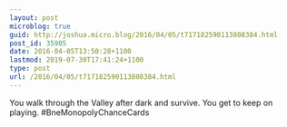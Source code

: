 ```yaml
---
layout: post
microblog: true
guid: http://joshua.micro.blog/2016/04/05/t717182590113808384.html
post_id: 35905
date: 2016-04-05T13:50:28+1100
lastmod: 2019-07-30T17:41:24+1100
type: post
url: /2016/04/05/t717182590113808384.html
---
```

You walk through the Valley after dark and survive. You get to keep on playing. #BneMonopolyChanceCards
